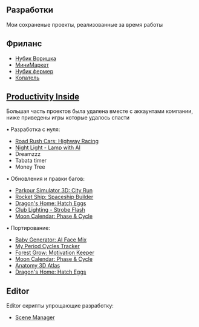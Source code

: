 ## Разработки

Мои сохраненые проекты, реализованные за время работы

## Фриланс
 - [Нубик Воришка](https://yandex.ru/games/app/223239#app-id=223239&catalog-session-uid=catalog-b3807363-1724-59d3-a618-8090c8a1c9ed-1686812299617-0e8f&rtx-reqid=15455109858816195969&pos=%7B%22listType%22%3A%22suggested%22%2C%22tabCategory%22%3A%22developer%22%7D)
 - [МиниМаркет](https://yandex.ru/games/app/229223?draft=true&lang=ru)
 - [Нубик фермер](https://yandex.ru/games/app/224443?draft=true&lang=ru)
 - [Копатель](https://yandex.ru/games/app/224324)


## [Productivity Inside](https://productivityinside.com/)

Большая часть проектов была удалена вместе с аккаунтами компании, ниже приведены  игры которые удалось спасти

• Разработка с нуля:
 - [Road Rush Cars: Highway Racing](https://apps.apple.com/app/id1612212123)
 - [Night Light - Lamp with AI](https://apps.apple.com/us/app/night-light-lamp-with-ai/id1035596553?platform=iphone)
 - Dreamzzz
 - Tabata timer
 - Money Tree

 • Обновления и правки багов:
 - [Parkour Simulator 3D: City Run](https://apps.apple.com/us/app/parkour-simulator-3d-city-run/id1066162767)
 - [Rocket Ship: Spaceship Builder](https://apps.apple.com/us/app/rocket-ship-spaceship-builder/id1624406379)
 - [Dragon's Home: Hatch Eggs](https://www.microsoft.com/ru-ru/p/dragons-home-virtual-pet-simulator/9PF60191Q82P?rtc=1&activetab=pivot:overviewtab)
 - [Club Lighting - Strobe Flash](https://apps.apple.com/us/app/club-lighting-strobe-flash/id952148777)
 - [Moon Calendar: Phase & Cycle](https://apps.apple.com/us/app/moon-calendar-phase-cycle/id1597691052)

 • Портирование:
 - [Baby Generator: AI Face Mix](https://apps.apple.com/us/app/baby-generator-ai-face-mix/id1617020027)
 - [My Period Cycles Tracker](https://apps.apple.com/us/app/my-period-cycles-tracker/id1672970596)
 - [Forest Grow: Motivation Keeper](https://apps.apple.com/us/app/forest-grow-motivation-keeper/id1097508352)
 - [Moon Calendar: Phase & Cycle](https://apps.apple.com/us/app/moon-calendar-phase-cycle/id1597691052)
 - [Anatomy 3D Atlas](https://apps.microsoft.com/store/detail/anatomy-3d-atlas/9MVGZCMBPSB1?hl=en-us&gl=us)
 - [Dragon's Home: Hatch Eggs](https://www.microsoft.com/ru-ru/p/dragons-home-virtual-pet-simulator/9PF60191Q82P?rtc=1&activetab=pivot:overviewtab)

## Editor

Editor скрипты упрощающие разработку:

- [Scene Manager](https://github.com/TrendDead/SceneManager/releases/tag/v1.0.1)
